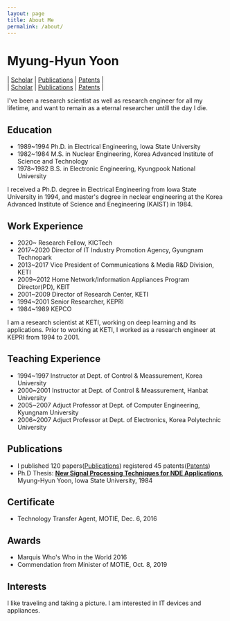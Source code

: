 ```yaml
---
layout: page
title: About Me
permalink: /about/
---
```


# Myung-Hyun Yoon
| [Scholar](https://scholar.google.com/citations?user=DK7SHI8AAAAJ&hl=ko) 
| [Publications](/publications/) 
| [Patents](/patents/) |<br>
| [Scholar][1] 
| [Publications][2] 
| [Patents][3] |

I've been a research scientist as well as research engineer for all my lifetime, and want to remain as a eternal researcher untill the day I die.

## Education
* 1989~1994 Ph.D. in Electrical Engineering, Iowa State University 
* 1982~1984 M.S. in Nuclear Engineering, Korea Advanced Institute of Science and Technology
* 1978~1982 B.S. in Electronic Engineering, Kyungpook National University

I received a Ph.D. degree in Electrical Engineering from Iowa State University in 1994, and master's degree in neclear engineering 
at the Korea Advanced Institute of Science and Enegineering (KAIST) in 1984.

## Work Experience
* 2020~     Research Fellow, KICTech
* 2017~2020 Director of IT Industry Promotion Agency, Gyungnam Technopark
* 2013~2017 Vice President of Communications & Media R&D Division, KETI
* 2009~2012 Home Network/Information Appliances Program Director(PD), KEIT
* 2001~2009 Director of Research Center, KETI
* 1994~2001 Senior Researcher, KEPRI
* 1984~1989 KEPCO

I am a research scientist at KETI, working on deep learning and its applications. 
Prior to working at KETI, I worked as a research engineer at KEPRI from 1994 to 2001.

## Teaching Experience
* 1994~1997 Instructor at Dept. of Control & Meassurement, Korea University
* 2000~2001 Instructor at Dept. of Control & Meassurement, Hanbat University
* 2005~2007 Adjuct Professor at Dept. of Computer Engineering, Kyungnam University
* 2006~2007 Adjuct Professor at Dept. of Electronics, Korea Polytechnic University

## Publications
* I published 120 papers([Publications](/publications/)) registered 45 patents([Patents](/patents/))
* Ph.D Thesis: [<b>New Signal Processing Techniques for NDE Applications</b>][phd], Myung-Hyun Yoon, Iowa State University, 1984

## Certificate
* Technology Transfer Agent, MOTIE, Dec. 6, 2016

## Awards
* Marquis Who's Who in the World 2016
* Commendation from Minister of MOTIE, Oct. 8, 2019

## Interests
I like traveling and taking a picture. I am interested in IT devices and appliances.

[1]: https://scholar.google.com/citations?user=DK7SHI8AAAAJ&hl=ko
[2]: /publications/
[3]: /patents/
[phd]: https://lib.dr.iastate.edu/rtd/10527/

